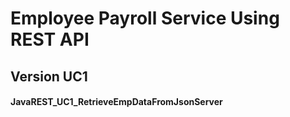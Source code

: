# Employee Payroll Service Using REST API
## Version UC1
#### JavaREST_UC1_RetrieveEmpDataFromJsonServer
